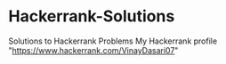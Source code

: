 # Hackerrank-Solutions
 Solutions to Hackerrank Problems
 My Hackerrank profile
 "https://www.hackerrank.com/VinayDasari07"
